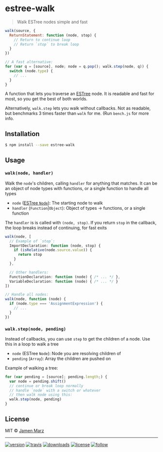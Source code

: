# estree-walk

> Walk ESTree nodes simple and fast

```js
walk(source, {
  ReturnStatement: function (node, stop) {
    // Return to continue loop
    // Return `stop` to break loop
  }
})

// A fast alternative:
for (var q = [source], node; node = q.pop(); walk.step(node, q)) {
  switch (node.type) {
    // ...
  }
}
```

A function that lets you traverse an [ESTree](https://github.com/estree) node. It is readable and fast for most, so you get the best of both worlds.  

Alternatively, `walk.step` lets you walk without callbacks.  Not as readable, but benchmarks 3 times faster than `walk` for me.  (Run `bench.js` for more info.

## Installation

```sh
$ npm install --save estree-walk
```

## Usage

### `walk(node, handler)`

Walk the `node`'s children, calling `handler` for anything that matches.  It can be an object of node types with functions, or a single function to handle all types

 - `node` ([ESTree `Node`](https://github.com/estree/estree/blob/master/es5.md#node-objects)): The starting node to walk
 - `handler` (`Function`|`Object`): Object of types -> functions, or a single function

The `handler` is is called with `(node, stop)`.  If you return `stop` in the callback, the loop breaks instead of continuing, for fast exits

```js
walk(node, [
  // Example of `stop`:
  ImportDeclaration: function (node, stop) {
    if (isRelative(node.source.value)) {
      return stop
    }
  },

  // Other handlers:
  FunctionDeclaration: function (node) { /* ... */ },
  VariableDeclaration: function (node) { /* ... */ }
])

// Handle all nodes:
walk(node, function (node) {
  if (node.type === 'AssignmentExpression') {
    // ...
  }
})
```

### `walk.step(node, pending)`

Instead of callbacks, you can use `step` to get the children of a node. Use this in a loop to walk a tree

 - `node` (ESTree `Node`): Node you are resolving children of
 - `pending` (`Array`): Array the children are pushed on

Example of walking a tree:

```js
for (var pending = [source]; pending.length;) {
  var node = pending.shift()
  // continue or break loop normally
  // handle `node` with a switch or whatever
  // then walk node using this:
  walk.step(node, pending)
}
```

## License

MIT © [Jamen Marz](https://git.io/jamen)

---

[![version](https://img.shields.io/npm/v/estree-walk.svg?style=flat-square)][package] [![travis](https://img.shields.io/travis/jamen/estree-walk.svg?style=flat-square)](https://travis-ci.org/jamen/estree-walk) [![downloads](https://img.shields.io/npm/dt/estree-walk.svg?style=flat-square)][package] [![license](https://img.shields.io/npm/l/estree-walk.svg?style=flat-square)][package] [![follow](https://img.shields.io/github/followers/jamen.svg?style=social&label=Follow)](https://github.com/jamen)

[package]: https://npmjs.org/package/estree-walk
